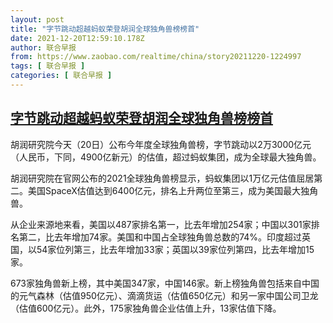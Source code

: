 ```yaml
---
layout: post
title: "字节跳动超越蚂蚁荣登胡润全球独角兽榜榜首"
date: 2021-12-20T12:59:10.178Z
author: 联合早报
from: https://www.zaobao.com/realtime/china/story20211220-1224997
tags: [ 联合早报 ]
categories: [ 联合早报 ]
---
```

<!--1640017620000-->
[字节跳动超越蚂蚁荣登胡润全球独角兽榜榜首](https://www.zaobao.com/realtime/china/story20211220-1224997)
------

<div>
<p>胡润研究院今天（20日）公布今年度全球独角兽榜，字节跳动以2万3000亿元（人民币，下同，4900亿新元）的估值，超过蚂蚁集团，成为全球最大独角兽。</p><p>胡润研究院在官网公布的2021全球独角兽榜显示，蚂蚁集团以1万亿元估值屈居第二。美国SpaceX估值达到6400亿元，排名上升两位至第三，成为美国最大独角兽。</p><p>从企业来源地来看，美国以487家排名第一，比去年增加254家；中国以301家排名第二，比去年增加74家。美国和中国占全球独角兽总数的74%。印度超过英国，以54家位列第三，比去年增加33家；英国以39家位列第四，比去年增加15家。</p><section id="imu"><div id="dfp-ad-imu1">        </div></section><p>673家独角兽新上榜，其中美国347家，中国146家。新上榜独角兽包括来自中国的元气森林（估值950亿元）、滴滴货运（估值650亿元）和另一家中国公司卫龙（估值600亿元）。此外，175家独角兽企业估值上升，13家估值下降。</p>      <div class="cx_paywall_placeholder" id="sph_cdp_40"></div>
</div>
